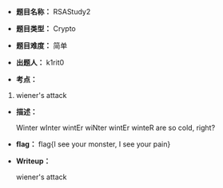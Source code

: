 * **题目名称：** RSAStudy2

* **题目类型：** Crypto

* **题目难度：** 简单

* **出题人：** k1rit0

* **考点：**  

1.  wiener's attack


* **描述：**  

  Winter wInter wintEr wiNter wintEr winteR are so cold, right?

* **flag：** flag{I see your monster, I see your pain}

* **Writeup：** 

  wiener's attack

